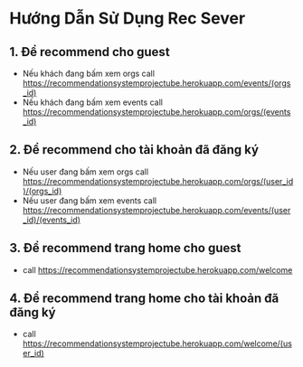 # Hướng Dẫn Sử Dụng  Rec Sever
## 1.  Để recommend cho guest
- Nếu khách đang bấm xem orgs call https://recommendationsystemprojectube.herokuapp.com/events/(orgs_id)
- Nếu khách đang bấm xem events call https://recommendationsystemprojectube.herokuapp.com/orgs/(events_id)

## 2. Để recommend cho tài khoản đã đăng ký

- Nếu user đang bấm xem orgs call https://recommendationsystemprojectube.herokuapp.com/orgs/(user_id)/(orgs_id)
- Nếu user đang bấm xem events call https://recommendationsystemprojectube.herokuapp.com/events/(user_id)/(events_id)


## 3. Để recommend trang home cho guest
- call https://recommendationsystemprojectube.herokuapp.com/welcome

## 4. Để recommend trang home cho tài khoản đã đăng ký
- call https://recommendationsystemprojectube.herokuapp.com/welcome/(user_id)